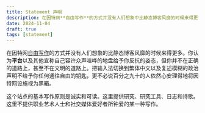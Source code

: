 ```yaml
---
title: Statement 声明
description: 在因特网**自由写作**的方式并没有人们想象中比静态博客风靡的时候来得更多。
date: 2024-11-04
draft: true 
tags: [statement] 
---
```

在因特网[自由写作](https://blog.yitianshijie.net/2024/07/10/4914/)的方式并没有人们想象的比静态博客风靡的时候来得更多。你认为**平台**以及其他宣称自己容许众声喧哗的地盘给予你反抗的姿态，但你并不在正确的道路上，甚至不在文明的道路上。把输入法切换到繁体中文以及复述模糊的政治声明不给予你任何通往自由的钥匙，更不必说百分之九十的人依然心安理得地将因特网设施视为黑箱。

这个站点的基本写作原则是诚实和可读。这里提供研究、研究工具、日志和诗歌。这里不提供职业艺术人士和社交媒体爱好者所钟爱的某一种写作。